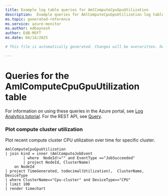 ```yaml
---
title: Example log table queries for AmlComputeCpuGpuUtilization
description:  Example queries for AmlComputeCpuGpuUtilization log table
ms.topic: generated-reference
ms.service: azure-monitor
ms.author: edbaynash
author: EdB-MSFT
ms.date: 04/14/2025

# This file is automatically generated. Changes will be overwritten. Do not change this file directly. 

---
```


# Queries for the AmlComputeCpuGpuUtilization table

For information on using these queries in the Azure portal, see [Log Analytics tutorial](/azure/azure-monitor/logs/log-analytics-tutorial). For the REST API, see [Query](/azure/azure-monitor/logs/api/overview).


### Plot compute cluster utilization  


Plot recent compute cluster CPU utilization over time for specific cluster.  

```query
AmlComputeCpuGpuUtilization
| join kind = inner (AmlComputeJobEvent
        | where  NodeId!="" and EventType =="JobSucceeded"
        | project NodeId, ClusterName)
    on NodeId 
| project TimeGenerated, todecimal(Utilization),  ClusterName, DeviceType
| where ClusterName=="Cpu-cluster" and DeviceType=="CPU"
| limit 100
| render timechart   
```

